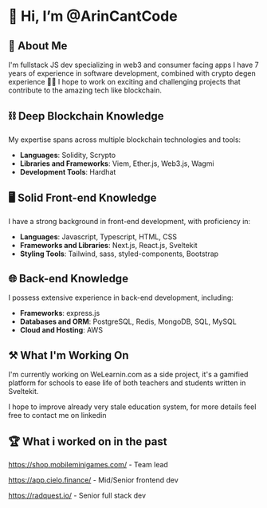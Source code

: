 # 👋 Hi, I’m @ArinCantCode

## 📓 About Me
I'm fullstack JS dev specializing in web3 and consumer facing apps
I have 7 years of experience in software development, combined with crypto degen experience 💸💸 I hope to work on exciting and challenging projects that contribute to the amazing tech like blockchain.

## ⛓ Deep Blockchain Knowledge
My expertise spans across multiple blockchain technologies and tools:
- **Languages**: Solidity, Scrypto
- **Libraries and Frameworks**: Viem, Ether.js, Web3.js, Wagmi
- **Development Tools**: Hardhat

## 🖥️ Solid Front-end Knowledge
I have a strong background in front-end development, with proficiency in:
- **Languages**: Javascript, Typescript, HTML, CSS
- **Frameworks and Libraries**: Next.js, React.js, Sveltekit
- **Styling Tools**: Tailwind, sass, styled-components, Bootstrap

## 🌐 Back-end Knowledge
I possess extensive experience in back-end development, including:
- **Frameworks**: express.js
- **Databases and ORM**: PostgreSQL, Redis, MongoDB, SQL, MySQL
- **Cloud and Hosting**: AWS

## ⚒️ What I'm Working On

I'm currently working on WeLearnin.com as a side project, it's a gamified platform for schools to ease life of both teachers and students written in Sveltekit.

I hope to improve already very stale education system, for more details feel free to contact me on linkedin 

## 🏆 What i worked on in the past

https://shop.mobileminigames.com/ - Team lead

https://app.cielo.finance/ - Mid/Senior frontend dev

https://radquest.io/ - Senior full stack dev
